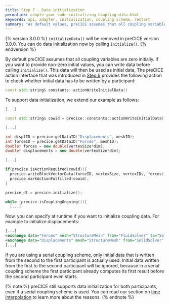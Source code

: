 ```yaml
---
title: Step 7 - Data initialization
permalink: couple-your-code-initializing-coupling-data.html
keywords: api, adapter, initialization, coupling scheme, restart
summary: "As default values, preCICE assumes that all coupling variables are zero initially. For fluid-structure interaction, for example, this means that the structure is in its reference state. Sometimes, you want to change this behavior – for instance, you may want to restart your simulation."
---
```


{% version 3.0.0 %}
`initializeData()` will be removed in preCICE version 3.0.0. You can do data initialization now by calling `initialize()`.
{% endversion %}

By default preCICE assumes that all coupling variables are zero initially. If you want to provide non-zero initial values, you can write data before calling `initialize()`. This data will then be used as initial data. The preCICE action interface that was introduced in [Step 6](couple-your-code-implicit-coupling) provides the following action to check whether initial data has to be written by a participant:

```cpp
const std::string& constants::actionWriteInitialData()
```

To support data initialization, we extend our example as follows:

```cpp
[...]

const std::string& cowid = precice::constants::actionWriteInitialData();

[...]

int displID = precice.getDataID("Displacements", meshID);
int forceID = precice.getDataID("Forces", meshID);
double* forces = new double[vertexSize*dim];
double* displacements = new double[vertexSize*dim];

[...]

if(precice.isActionRequired(cowid)){
  precice.writeBlockVectorData(forceID, vertexSize, vertexIDs, forces);
  precice.markActionFulfilled(cowid);
}

precice_dt = precice.initialize();

while (precice.isCouplingOngoing()){
  [...]
```

Now, you can specify at runtime if you want to initialize coupling data. For example to initialize displacements:

```xml
[...]
<exchange data="Forces" mesh="StructureMesh" from="FluidSolver" to="SolidSolver" />
<exchange data="Displacements" mesh="StructureMesh" from="SolidSolver" to="FluidSolver" initialize="yes"/>
[...]
```

If you are using a serial coupling scheme, only initial data that is written from the second to the first participant is actually used. Initial data written from the first to the second participant will be ignored, because in a serial coupling scheme the first participant already computes its first result before the second participant even starts.

{% note %}
preCICE still supports data initialization for both participants, even if a serial coupling scheme is used. You can read our section on [time interpolation](couple-your-code-waveform) to learn more about the reasons.
{% endnote %}
